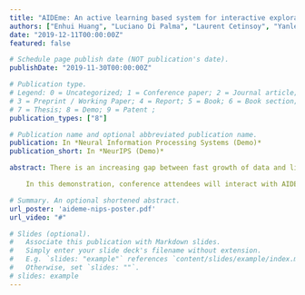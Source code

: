 ```yaml
---
title: "AIDEme: An active learning based system for interactive exploration of large datasets"
authors: ["Enhui Huang", "Luciano Di Palma", "Laurent Cetinsoy", "Yanlei Diao", "Anna Liu"]
date: "2019-12-11T00:00:00Z"
featured: false

# Schedule page publish date (NOT publication's date).
publishDate: "2019-11-30T00:00:00Z"

# Publication type.
# Legend: 0 = Uncategorized; 1 = Conference paper; 2 = Journal article;
# 3 = Preprint / Working Paper; 4 = Report; 5 = Book; 6 = Book section;
# 7 = Thesis; 8 = Demo; 9 = Patent ; 
publication_types: ["8"]

# Publication name and optional abbreviated publication name.
publication: In *Neural Information Processing Systems (Demo)*
publication_short: In *NeurIPS (Demo)*

abstract: There is an increasing gap between fast growth of data and limited human ability to comprehend data. Consequently, there has been a growing demand for analytics tools that can bridge this gap and help the user retrieve high-value content from data. We introduce AIDEme, a scalable interactive data exploration system for efficiently learning a user interest pattern over a large dataset. The system is cast in a principled active learning (AL) framework, which iteratively presents strategically selected records for user labeling, thereby building an increasingly-more-accurate model of the user interest. However, a challenge in building such a system is that existing active learning techniques experience slow convergence when learning the user interest on large datasets. To overcome the problem, AIDEme explores properties of the user labeling process and the class distribution of observed data to design new active learning algorithms, which come with provable results on model accuracy, convergence, and approximation, and have evaluation results showing much improved convergence over existing AL methods while maintaining interactive speed.

    In this demonstration, conference attendees will interact with AIDEme for a variety of exploration tasks on real-world datasets, enabling a better understanding of the evolution of the learned model with each labeled example, how the factorization of the user decision making process improves performance, and how the model evolves differently when various AL algorithms are used.

# Summary. An optional shortened abstract.
url_poster: 'aideme-nips-poster.pdf'
url_video: "#"

# Slides (optional).
#   Associate this publication with Markdown slides.
#   Simply enter your slide deck's filename without extension.
#   E.g. `slides: "example"` references `content/slides/example/index.md`.
#   Otherwise, set `slides: ""`.
# slides: example
---
```


<!--{{% alert note %}}
Click the *Cite* button above to demo the feature to enable visitors to import publication metadata into their reference management software.
{{% /alert %}}-->

<!--{{% alert note %}}
Click the *Slides* button above to demo Academic's Markdown slides feature.
{{% /alert %}}
-->
<!--Supplementary notes can be added here, including [code and math](https://sourcethemes.com/academic/docs/writing-markdown-latex/).-->

